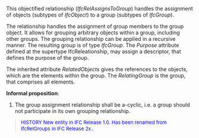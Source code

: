 ﻿This objectified relationship (_IfcRelAssignsToGroup_) handles the assignment of objects (subtypes of _IfcObject_) to a group (subtypes of _IfcGroup_).

The relationship handles the assignment of group members to the group object. It allows for grouping arbitrary objects within a group, including other groups. The grouping relationship can be applied in a recursive manner. The resulting group is of type _IfcGroup_. The _Purpose_ attribute defined at the supertype IfcReleationship, may assign a descriptor, that defines the purpose of the group.

The inherited attribute _RelatedObjects_ gives the references to the objects, which are the elements within the group. The _RelatingGroup_ is the group, that comprises all elements.

**Informal proposition**:

1. The group assignment relationship shall be a-cyclic, i.e. a group should not participate in its own grouping relationship.

> <font color="#0000FF" size="-1">HISTORY New entity in IFC Release 1.0.
		  Has been renamed from IfcRelGroups in IFC Release 2x.</font>.
>
